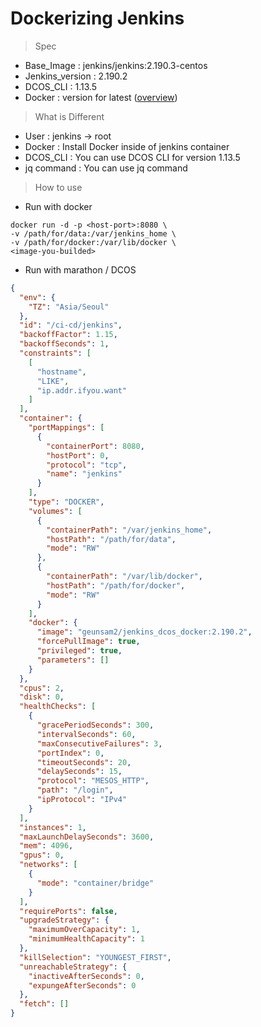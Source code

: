 # Dockerizing Jenkins
> Spec
* Base_Image : jenkins/jenkins:2.190.3-centos
* Jenkins_version : 2.190.2
* DCOS_CLI : 1.13.5
* Docker : version for latest ([overview](https://docs.docker.com/install/linux/docker-ce/centos/))

> What is Different
* User : jenkins -> root
* Docker : Install Docker inside of jenkins container
* DCOS_CLI : You can use DCOS CLI for version 1.13.5
* jq command : You can use jq command

> How to use

* Run with docker

```
docker run -d -p <host-port>:8080 \
-v /path/for/data:/var/jenkins_home \
-v /path/for/docker:/var/lib/docker \
<image-you-builded>
```

* Run with marathon / DCOS

```json
{
  "env": {
    "TZ": "Asia/Seoul"
  },
  "id": "/ci-cd/jenkins",
  "backoffFactor": 1.15,
  "backoffSeconds": 1,
  "constraints": [
    [
      "hostname",
      "LIKE",
      "ip.addr.ifyou.want"
    ]
  ],
  "container": {
    "portMappings": [
      {
        "containerPort": 8080,
        "hostPort": 0,
        "protocol": "tcp",
        "name": "jenkins"
      }
    ],
    "type": "DOCKER",
    "volumes": [
      {
        "containerPath": "/var/jenkins_home",
        "hostPath": "/path/for/data",
        "mode": "RW"
      },
      {
        "containerPath": "/var/lib/docker",
        "hostPath": "/path/for/docker",
        "mode": "RW"
      }
    ],
    "docker": {
      "image": "geunsam2/jenkins_dcos_docker:2.190.2",
      "forcePullImage": true,
      "privileged": true,
      "parameters": []
    }
  },
  "cpus": 2,
  "disk": 0,
  "healthChecks": [
    {
      "gracePeriodSeconds": 300,
      "intervalSeconds": 60,
      "maxConsecutiveFailures": 3,
      "portIndex": 0,
      "timeoutSeconds": 20,
      "delaySeconds": 15,
      "protocol": "MESOS_HTTP",
      "path": "/login",
      "ipProtocol": "IPv4"
    }
  ],
  "instances": 1,
  "maxLaunchDelaySeconds": 3600,
  "mem": 4096,
  "gpus": 0,
  "networks": [
    {
      "mode": "container/bridge"
    }
  ],
  "requirePorts": false,
  "upgradeStrategy": {
    "maximumOverCapacity": 1,
    "minimumHealthCapacity": 1
  },
  "killSelection": "YOUNGEST_FIRST",
  "unreachableStrategy": {
    "inactiveAfterSeconds": 0,
    "expungeAfterSeconds": 0
  },
  "fetch": []
}
```

